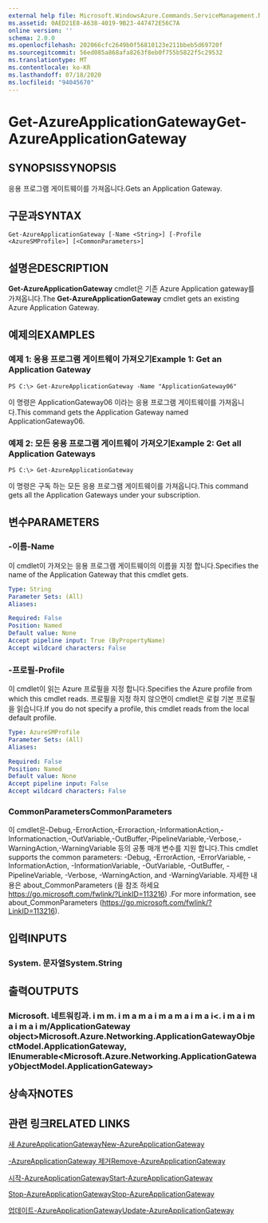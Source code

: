 ```yaml
---
external help file: Microsoft.WindowsAzure.Commands.ServiceManagement.Network.dll-Help.xml
ms.assetid: 0AED21E8-A638-4019-9B23-447472E56C7A
online version: ''
schema: 2.0.0
ms.openlocfilehash: 202066cfc2649b0f56810123e211bbeb5d69720f
ms.sourcegitcommit: 56ed085a868afa8263f8eb0f755b5822f5c29532
ms.translationtype: MT
ms.contentlocale: ko-KR
ms.lasthandoff: 07/18/2020
ms.locfileid: "94045670"
---
```

# <span data-ttu-id="251ca-101">Get-AzureApplicationGateway</span><span class="sxs-lookup"><span data-stu-id="251ca-101">Get-AzureApplicationGateway</span></span>

## <span data-ttu-id="251ca-102">SYNOPSIS</span><span class="sxs-lookup"><span data-stu-id="251ca-102">SYNOPSIS</span></span>
<span data-ttu-id="251ca-103">응용 프로그램 게이트웨이를 가져옵니다.</span><span class="sxs-lookup"><span data-stu-id="251ca-103">Gets an Application Gateway.</span></span>

## <span data-ttu-id="251ca-104">구문과</span><span class="sxs-lookup"><span data-stu-id="251ca-104">SYNTAX</span></span>

```
Get-AzureApplicationGateway [-Name <String>] [-Profile <AzureSMProfile>] [<CommonParameters>]
```

## <span data-ttu-id="251ca-105">설명은</span><span class="sxs-lookup"><span data-stu-id="251ca-105">DESCRIPTION</span></span>
<span data-ttu-id="251ca-106">**Get-AzureApplicationGateway** cmdlet은 기존 Azure Application gateway를 가져옵니다.</span><span class="sxs-lookup"><span data-stu-id="251ca-106">The **Get-AzureApplicationGateway** cmdlet gets an existing Azure Application Gateway.</span></span>

## <span data-ttu-id="251ca-107">예제의</span><span class="sxs-lookup"><span data-stu-id="251ca-107">EXAMPLES</span></span>

### <span data-ttu-id="251ca-108">예제 1: 응용 프로그램 게이트웨이 가져오기</span><span class="sxs-lookup"><span data-stu-id="251ca-108">Example 1: Get an Application Gateway</span></span>
```
PS C:\> Get-AzureApplicationGateway -Name "ApplicationGateway06"
```

<span data-ttu-id="251ca-109">이 명령은 ApplicationGateway06 이라는 응용 프로그램 게이트웨이를 가져옵니다.</span><span class="sxs-lookup"><span data-stu-id="251ca-109">This command gets the Application Gateway named ApplicationGateway06.</span></span>

### <span data-ttu-id="251ca-110">예제 2: 모든 응용 프로그램 게이트웨이 가져오기</span><span class="sxs-lookup"><span data-stu-id="251ca-110">Example 2: Get all Application Gateways</span></span>
```
PS C:\> Get-AzureApplicationGateway
```

<span data-ttu-id="251ca-111">이 명령은 구독 하는 모든 응용 프로그램 게이트웨이를 가져옵니다.</span><span class="sxs-lookup"><span data-stu-id="251ca-111">This command gets all the Application Gateways under your subscription.</span></span>

## <span data-ttu-id="251ca-112">변수</span><span class="sxs-lookup"><span data-stu-id="251ca-112">PARAMETERS</span></span>

### <span data-ttu-id="251ca-113">-이름</span><span class="sxs-lookup"><span data-stu-id="251ca-113">-Name</span></span>
<span data-ttu-id="251ca-114">이 cmdlet이 가져오는 응용 프로그램 게이트웨이의 이름을 지정 합니다.</span><span class="sxs-lookup"><span data-stu-id="251ca-114">Specifies the name of the Application Gateway that this cmdlet gets.</span></span>

```yaml
Type: String
Parameter Sets: (All)
Aliases: 

Required: False
Position: Named
Default value: None
Accept pipeline input: True (ByPropertyName)
Accept wildcard characters: False
```

### <span data-ttu-id="251ca-115">-프로필</span><span class="sxs-lookup"><span data-stu-id="251ca-115">-Profile</span></span>
<span data-ttu-id="251ca-116">이 cmdlet이 읽는 Azure 프로필을 지정 합니다.</span><span class="sxs-lookup"><span data-stu-id="251ca-116">Specifies the Azure profile from which this cmdlet reads.</span></span> <span data-ttu-id="251ca-117">프로필을 지정 하지 않으면이 cmdlet은 로컬 기본 프로필을 읽습니다.</span><span class="sxs-lookup"><span data-stu-id="251ca-117">If you do not specify a profile, this cmdlet reads from the local default profile.</span></span>

```yaml
Type: AzureSMProfile
Parameter Sets: (All)
Aliases: 

Required: False
Position: Named
Default value: None
Accept pipeline input: False
Accept wildcard characters: False
```

### <span data-ttu-id="251ca-118">CommonParameters</span><span class="sxs-lookup"><span data-stu-id="251ca-118">CommonParameters</span></span>
<span data-ttu-id="251ca-119">이 cmdlet은-Debug,-ErrorAction,-Erroraction,-InformationAction,-Informationaction,-OutVariable,-OutBuffer,-PipelineVariable,-Verbose,-WarningAction,-WarningVariable 등의 공통 매개 변수를 지원 합니다.</span><span class="sxs-lookup"><span data-stu-id="251ca-119">This cmdlet supports the common parameters: -Debug, -ErrorAction, -ErrorVariable, -InformationAction, -InformationVariable, -OutVariable, -OutBuffer, -PipelineVariable, -Verbose, -WarningAction, and -WarningVariable.</span></span> <span data-ttu-id="251ca-120">자세한 내용은 about_CommonParameters (을 참조 하세요 https://go.microsoft.com/fwlink/?LinkID=113216) .</span><span class="sxs-lookup"><span data-stu-id="251ca-120">For more information, see about_CommonParameters (https://go.microsoft.com/fwlink/?LinkID=113216).</span></span>

## <span data-ttu-id="251ca-121">입력</span><span class="sxs-lookup"><span data-stu-id="251ca-121">INPUTS</span></span>

### <span data-ttu-id="251ca-122">System. 문자열</span><span class="sxs-lookup"><span data-stu-id="251ca-122">System.String</span></span>

## <span data-ttu-id="251ca-123">출력</span><span class="sxs-lookup"><span data-stu-id="251ca-123">OUTPUTS</span></span>

### <span data-ttu-id="251ca-124">Microsoft. 네트워킹과. i m m. i m a m a i m a m a i m a i<. i m a i m a i m a i m/ApplicationGateway object></span><span class="sxs-lookup"><span data-stu-id="251ca-124">Microsoft.Azure.Networking.ApplicationGatewayObjectModel.ApplicationGateway, IEnumerable<Microsoft.Azure.Networking.ApplicationGatewayObjectModel.ApplicationGateway></span></span>

## <span data-ttu-id="251ca-125">상속자</span><span class="sxs-lookup"><span data-stu-id="251ca-125">NOTES</span></span>

## <span data-ttu-id="251ca-126">관련 링크</span><span class="sxs-lookup"><span data-stu-id="251ca-126">RELATED LINKS</span></span>

[<span data-ttu-id="251ca-127">새 AzureApplicationGateway</span><span class="sxs-lookup"><span data-stu-id="251ca-127">New-AzureApplicationGateway</span></span>](./New-AzureApplicationGateway.md)

[<span data-ttu-id="251ca-128">-AzureApplicationGateway 제거</span><span class="sxs-lookup"><span data-stu-id="251ca-128">Remove-AzureApplicationGateway</span></span>](./Remove-AzureApplicationGateway.md)

[<span data-ttu-id="251ca-129">시작-AzureApplicationGateway</span><span class="sxs-lookup"><span data-stu-id="251ca-129">Start-AzureApplicationGateway</span></span>](./Start-AzureApplicationGateway.md)

[<span data-ttu-id="251ca-130">Stop-AzureApplicationGateway</span><span class="sxs-lookup"><span data-stu-id="251ca-130">Stop-AzureApplicationGateway</span></span>](./Stop-AzureApplicationGateway.md)

[<span data-ttu-id="251ca-131">업데이트-AzureApplicationGateway</span><span class="sxs-lookup"><span data-stu-id="251ca-131">Update-AzureApplicationGateway</span></span>](./Update-AzureApplicationGateway.md)


